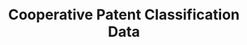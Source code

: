 ---
layout: default
bigquery: https://console.cloud.google.com/bigquery?p=patents-public-data&d=cpc&page=dataset
citation: '“Cooperative Patent Classification” by the EPO and USPTO, for public use. '
contributors: EPO, USPTO
cost: None
description: Cooperative Patent Classification Data contains the scheme and definitions
  of the Cooperative Patent Classification system for classifying patent documents.
  The CPC is the result of a partnership between the EPO and the USPTO in their joint
  effort to develop a common, internationally compatible classification system for
  technical documents, in particular patent publications, which will be used by both
  offices in the patent granting process
documentation: https://www.cooperativepatentclassification.org/cpcSchemeAndDefinitions
last_edit: 04/13/2022, 04:41:41
location: https://www.cooperativepatentclassification.org/index
maintained_by: USPTO, EPO
schema_fields:
- informativeReferences
- titlePart
- title_part
- additional_only
- application_references
- titleFull
- dateRevised
- residual_references
- ipc_concordant
- ipcConcordant
- residualReferences
- status
- level
- sizeCache
- breakdownCode
- glossary
- notAllocatable
- limitingReferences
- not_allocatable
- children
- childGroups
- informative_references
- definition
- applicationReferences
- synonyms
- symbol
- title_full
- breakdown_code
- child_groups
- date_revised
- limiting_references
- parents
shortname: cooperative_patent_classification
tags:
- patents
- science
title: Cooperative Patent Classification Data
uuid: 984374a7-16e9-4b35-9445-458daceb01bf
---